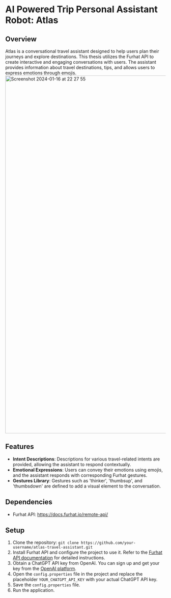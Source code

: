 # AI Powered Trip Personal Assistant Robot: Atlas

## Overview
Atlas is a conversational travel assistant designed to help users plan their journeys and explore destinations. This thesis utilizes the Furhat API to create interactive and engaging conversations with users. The assistant provides information about travel destinations, tips, and allows users to express emotions through emojis.
<img width="1124" alt="Screenshot 2024-01-16 at 22 27 55" src="https://github.com/rayaneB0t/AI-Powered-Trip-Personal-Assistant/assets/83134555/e9b91120-5288-42f7-b252-f7c71be1f0de">


## Features
- **Intent Descriptions**: Descriptions for various travel-related intents are provided, allowing the assistant to respond contextually.
- **Emotional Expressions**: Users can convey their emotions using emojis, and the assistant responds with corresponding Furhat gestures.
- **Gestures Library**: Gestures such as 'thinker', 'thumbsup', and 'thumbsdown' are defined to add a visual element to the conversation.

## Dependencies
- Furhat API: https://docs.furhat.io/remote-api/

## Setup
1. Clone the repository: `git clone https://github.com/your-username/atlas-travel-assistant.git`
2. Install Furhat API and configure the project to use it. Refer to the [Furhat API documentation](https://developer.furhat.io/docs/api/) for detailed instructions.
3. Obtain a ChatGPT API key from OpenAI. You can sign up and get your key from the [OpenAI platform](https://beta.openai.com/signup/).
4. Open the `config.properties` file in the project and replace the placeholder `YOUR_CHATGPT_API_KEY` with your actual ChatGPT API key.
5. Save the `config.properties` file.
6. Run the application.


